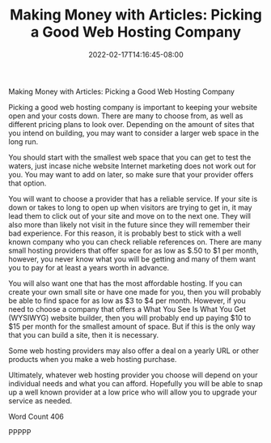 ﻿---
title: "Making Money with Articles: Picking a Good Web Hosting Company"
date: 2022-02-17T14:16:45-08:00
description: "Making Money With Articles Tips for Web Success"
featured_image: "/images/Making Money With Articles.jpg"
tags: ["Making Money With Articles"]
---

Making Money with Articles: Picking a Good Web Hosting Company

Picking a good web hosting company is important to keeping your website open and your costs down. There are many to choose from, as well as different pricing plans to look over. Depending on the amount of sites that you intend on building, you may want to consider a larger web space in the long run.

You should start with the smallest web space that you can get to test the waters, just incase niche website Internet marketing does not work out for you. You may want to add on later, so make sure that your provider offers that option.

You will want to choose a provider that has a reliable service. If your site is down or takes to long to open up when visitors are trying to get in, it may lead them to click out of your site and move on to the next one. They will also more than likely not visit in the future since they will remember their bad experience. For this reason, it is probably best to stick with a well known company who you can check reliable references on. There are many small hosting providers that offer space for as low as $.50 to $1 per month, however, you never know what you will be getting and many of them want you to pay for at least a years worth in advance.

You will also want one that has the most affordable hosting. If you can create your own small site or have one made for you, then you will probably be able to find space for as low as $3 to $4 per month. However, if you need to choose a company that offers a What You See Is What You Get (WYSIWYG) website builder, then you will probably end up paying $10 to $15 per month for the smallest amount of space. But if this is the only way that you can build a site, then it is necessary.

Some web hosting providers may also offer a deal on a yearly URL or other products when you make a web hosting purchase.

Ultimately, whatever web hosting provider you choose will depend on your individual needs and what you can afford. Hopefully you will be able to snap up a well known provider at a low price who will allow you to upgrade your service as needed.

Word Count 406

PPPPP
